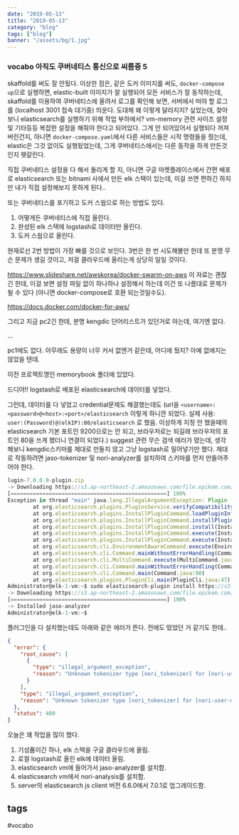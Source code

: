 ```yaml
---
date: "2019-05-13"
title: "2019-05-13"
category: "blog"
tags: ["blog"]
banner: "/assets/bg/1.jpg"
---
```



### vocabo 아직도 쿠버네티스 통신으로 씨름중 5

skaffold를 써도 잘 안됬다. 이상한 점은, 같은 도커 이미지를 써도, `docker-compose up`으로 실행하면, elastic-built 이미지가 잘 실행되어 모든 서비스가 잘 동작하는데, skaffold를 이용하여 쿠버네티스에 올려서 로그를 확인해 보면, 서버에서 떠야 할 로그를 (localhost 3001 접속 대기중) 띄운다. 도대체 왜 이렇게 달라지지? 싶었는데, 찾아보니 elasticsearch를 실행하기 위해 작업 부하에서? vm-memory 관련 사이즈 설정 및 기타등등 복잡한 설정을 해줘야 한다고 되어있다. 그게 안 되어있어서 실행되다 꺼져버린건지, 아니면 `docker-compose.yaml`에서 다른 서비스들은 시작 명령들을 줬는데, elastic은 그것 없이도 실행됬었는데, 그게 쿠버네티스에서는 다른 동작을 하게 만든것인지 헷갈린다.

직접 쿠버네티스 설정을 다 해서 돌리게 할 지, 아니면 구글 마켓플레이스에서 간편 배포로 elasticsearch 또는 bitnami 사에서 만든 elk 스택이 있는데, 이걸 쓰면 편하긴 하지만 내가 직접 설정해보지 못하게 된다..

또는 쿠버네티스를 포기하고 도커 스웜으로 하는 방법도 있다.

1. 어떻게든 쿠버네티스에 직접 올린다.
2. 완성된 elk 스택에 logstash로 데이터만 올린다.
3. 도커 스웜으로 올린다.

현재로선 2번 방법이 가장 빠를 것으로 보인다. 3번은 한 번 시도해볼만 한데 또 분명 무슨 문제가 생길 것이고, 저걸 클라우드에 올리는게 상당히 일일 것이다.

https://www.slideshare.net/awskorea/docker-swarm-on-aws
이 자료는 괜찮긴 한데, 이걸 보면 설정 파일 없이 하나하나 설정해서 하는데 이건 또 나름대로 문제가 될 수 있다 (아니면 docker-compose로 호환 되는것일수도).

https://docs.docker.com/docker-for-aws/


그리고 지금 pc2긴 한데, 분명 kengdic 단어리스트가 있던거로 아는데, 여기엔 없다.

...

pc1에도 없다. 아무래도 용량이 너무 커서 없앤거 같은데, 어디에 뒀지? 아예 없애지는 않았을 텐데.

이전 프로젝트명인 memorybook 폴더에 있었다.

드디어!! logstash로 배포된 elasticsearch에 데이터를 넣었다. 

그런데, 데이터를 다 넣었고 credential문제도 해결했는데도 (url을 `<username>:<password>@<host>:<port>/elasticsearch` 이렇게 하니깐 되었다. 실제 사용: `user:(Password)@(elkIP):80/elasticsearch` 로 했음. 이상하게 지정 안 했을때의 elasticsearch 기본 포트인 9200으로는 안 되고, 브라우저로는 되길래 브라우저의 포트인 80을 쓰게 했더니 연결이 되었다.)
suggest 관련 무슨 검색 에러가 떴는데, 생각해보니 kengdic스키마를 제대로 만들지 않고 그냥 logstash로 밀어넣기만 했다. 제대로 작동하려면 jaso-tokenizer 및 nori-analyzer를 설치하여 스키마를 먼저 만들어주어야 한다.

```js
lugin-7.0.0.0-plugin.zip
-> Downloading https://s3.ap-northeast-2.amazonaws.com/file.epikem.com/jaso-analyzer-plugin-7.0.0.0-plugin.zip
[=================================================] 100%  
Exception in thread "main" java.lang.IllegalArgumentException: Plugin [jaso-analyzer] was built for Elasticsearch version 7.0.0 but version 7.0.1 is running
        at org.elasticsearch.plugins.PluginsService.verifyCompatibility(PluginsService.java:346)
        at org.elasticsearch.plugins.InstallPluginCommand.loadPluginInfo(InstallPluginCommand.java:718)
        at org.elasticsearch.plugins.InstallPluginCommand.installPlugin(InstallPluginCommand.java:793)
        at org.elasticsearch.plugins.InstallPluginCommand.install(InstallPluginCommand.java:776)
        at org.elasticsearch.plugins.InstallPluginCommand.execute(InstallPluginCommand.java:231)
        at org.elasticsearch.plugins.InstallPluginCommand.execute(InstallPluginCommand.java:216)
        at org.elasticsearch.cli.EnvironmentAwareCommand.execute(EnvironmentAwareCommand.java:86)
        at org.elasticsearch.cli.Command.mainWithoutErrorHandling(Command.java:124)
        at org.elasticsearch.cli.MultiCommand.execute(MultiCommand.java:77)
        at org.elasticsearch.cli.Command.mainWithoutErrorHandling(Command.java:124)
        at org.elasticsearch.cli.Command.main(Command.java:90)
        at org.elasticsearch.plugins.PluginCli.main(PluginCli.java:47)
Administrator@elk-1-vm:~$ sudo elasticsearch-plugin install https://s3.ap-northeast-2.amazonaws.com/file.epikem.com/jaso-analyzer-plugin-7.0.1.0-plugin.zip
-> Downloading https://s3.ap-northeast-2.amazonaws.com/file.epikem.com/jaso-analyzer-plugin-7.0.1.0-plugin.zip
[=================================================] 100%  
-> Installed jaso-analyzer
Administrator@elk-1-vm:~$
```

플러그인을 다 설치했는데도 아래와 같은 에러가 뜬다. 전에도 떴었던 거 같기도 한데..
```json
{
  "error": {
    "root_cause": [
      {
        "type": "illegal_argument_exception",
        "reason": "Unknown tokenizer type [nori_tokenizer] for [nori-user-dict]"
      }
    ],
    "type": "illegal_argument_exception",
    "reason": "Unknown tokenizer type [nori_tokenizer] for [nori-user-dict]"
  },
  "status": 400
}
```


오늘은 꽤 작업을 많이 했다.

1. 기성품이긴 하나, elk 스택을 구글 클라우드에 올림.
2. 로컬 logstash로 올린 elk에 데이터 올림.
3. elasticsearch vm에 들어가서 jaso-analyzer를 설치함.
4. elasticsearch vm에서 nori-analysis를 설치함.
5. server의 elasticsearch js client 버전 6.6.0에서 7.0.1로 업그레이드함.

## tags
  \#vocabo

